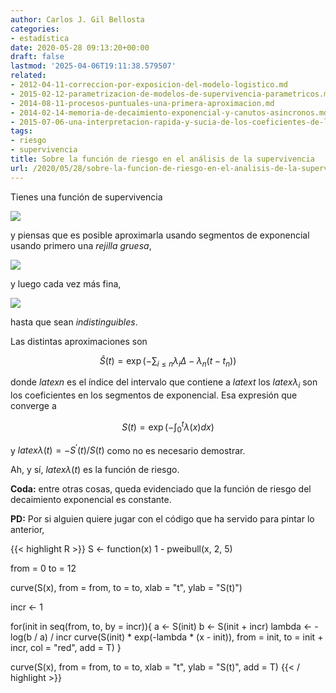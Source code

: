 ```yaml
---
author: Carlos J. Gil Bellosta
categories:
- estadística
date: 2020-05-28 09:13:20+00:00
draft: false
lastmod: '2025-04-06T19:11:38.579507'
related:
- 2012-04-11-correccion-por-exposicion-del-modelo-logistico.md
- 2015-02-12-parametrizacion-de-modelos-de-supervivencia-parametricos.md
- 2014-08-11-procesos-puntuales-una-primera-aproximacion.md
- 2014-02-14-memoria-de-decaimiento-exponencial-y-canutos-asincronos.md
- 2015-07-06-una-interpretacion-rapida-y-sucia-de-los-coeficientes-de-la-regresion-logistica.md
tags:
- riesgo
- supervivencia
title: Sobre la función de riesgo en el análisis de la supervivencia
url: /2020/05/28/sobre-la-funcion-de-riesgo-en-el-analisis-de-la-supervivencia/
---
```


Tienes una función de supervivencia

![](/wp-uploads/2020/05/hazard_00.png#center)

y piensas que es posible aproximarla usando segmentos de exponencial usando primero una _rejilla gruesa_,

![](/wp-uploads/2020/05/hazard_01.png#center)

y luego cada vez más fina,

![](/wp-uploads/2020/05/hazard_02.png#center)

hasta que sean _indistinguibles_.

Las distintas aproximaciones son

$$ \hat{S}(t) = \exp\left(-\sum_{i \le n} \lambda_i \Delta - \lambda_n (t - t_n)\right)$$

donde $latex n$ es el índice del intervalo que contiene a $latex t$  los $latex \lambda_i$ son los coeficientes en los segmentos de exponencial. Esa expresión que converge a

$$ S(t) = \exp\left(-\int_0^t \lambda(x) dx\right)$$

y $latex \lambda(t) = -S^\prime(t) / S(t)$ como no es necesario demostrar.

Ah, y sí, $latex \lambda(t)$ es la función de riesgo.

**Coda:** entre otras cosas, queda evidenciado que la función de riesgo del decaimiento exponencial es constante.

**PD:** Por si alguien quiere jugar con el código que ha servido para pintar lo anterior,

{{< highlight R >}}
S <- function(x) 1 - pweibull(x, 2, 5)

from = 0
to = 12

curve(S(x), from = from, to = to,
    xlab = "t", ylab = "S(t)")

incr <- 1

for(init in seq(from, to, by = incr)){
    a <- S(init)
    b <- S(init + incr)
    lambda <- - log(b / a) / incr
    curve(S(init) * exp(-lambda * (x - init)),
            from = init, to = init + incr,
            col = "red", add = T)
}

curve(S(x), from = from, to = to,
    xlab = "t", ylab = "S(t)", add = T)
{{< / highlight >}}